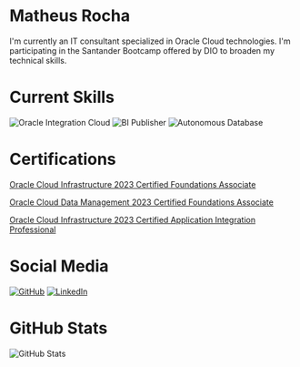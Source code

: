 # Matheus Rocha
I'm currently an IT consultant specialized in Oracle Cloud technologies. I'm participating in the Santander Bootcamp offered by DIO to broaden my technical skills. 

# Current Skills
![Oracle Integration Cloud](https://img.shields.io/badge/Oracle_Integration_Cloud-blue) ![BI Publisher](https://img.shields.io/badge/BI_Publisher-gray) ![Autonomous Database](https://img.shields.io/badge/Autonomous_Database-red)

# Certifications
[Oracle Cloud Infrastructure 2023 Certified Foundations Associate](https://catalog-education.oracle.com/pls/certview/sharebadge?id=2D0A84BE4C998E5EC002BFAE477A6CE61A5BDCFB2A881A3FA36B0F6564A2FEE5)

[Oracle Cloud Data Management 2023 Certified Foundations Associate](https://catalog-education.oracle.com/pls/certview/sharebadge?id=2FE8C13CB60450E49A6699C6D639C49379D0F57554D60D13CFFB1F7DDC3FF228)

[Oracle Cloud Infrastructure 2023 Certified Application Integration Professional](https://catalog-education.oracle.com/pls/certview/sharebadge?id=DC95FEE37F4FC4B5CC6E8777F5593F9EE9F9533E950F87734488F26F01875D37)

# Social Media
[![GitHub](https://img.shields.io/badge/GitHub-gray)](https://github.com/matheusrochacb)
[![LinkedIn](https://img.shields.io/badge/LinkedIn-darkblue)](https://www.linkedin.com/in/matheus-rocha-silva-pimenta-a318238a/)

# GitHub Stats
![GitHub Stats](https://github-readme-stats.vercel.app/api?username=matheusrochacb&theme=transparent&bg_color=013&border_color=30A3DC&show_icons=true&icon_color=30A3DC&title_color=E94D5F&text_color=FFF)